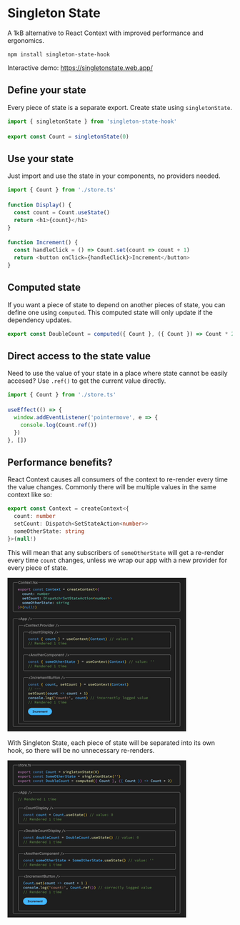# Singleton State

A 1kB alternative to React Context with improved performance and ergonomics.

```
npm install singleton-state-hook
```

Interactive demo: https://singletonstate.web.app/

## Define your state

Every piece of state is a separate export. Create state using `singletonState`.

```ts
import { singletonState } from 'singleton-state-hook'

export const Count = singletonState(0)
```

## Use your state

Just import and use the state in your components, no providers needed.

```ts
import { Count } from './store.ts'

function Display() {
  const count = Count.useState()
  return <h1>{count}</h1>
}

function Increment() {
  const handleClick = () => Count.set(count => count + 1)
  return <button onClick={handleClick}>Increment</button>
}
```

## Computed state

If you want a piece of state to depend on another pieces of state, you can define one using `computed`. This computed state will only update if the dependency updates.

```ts
export const DoubleCount = computed({ Count }, ({ Count }) => Count * 2)
```

## Direct access to the state value

Need to use the value of your state in a place where state cannot be easily accesed? Use `.ref()` to get the current value directly.

```ts
import { Count } from './store.ts'

useEffect(() => {
  window.addEventListener('pointermove', e => {
    console.log(Count.ref())
  })
}, [])
```

## Performance benefits?

React Context causes all consumers of the context to re-render every time the value changes. Commonly there will be multiple values in the same context like so:

```ts
export const Context = createContext<{
  count: number
  setCount: Dispatch<SetStateAction<number>>
  someOtherState: string
}>(null!)
```

This will mean that any subscribers of `someOtherState` will get a re-render every time `count` changes, unless we wrap our app with a new provider for every piece of state.

<img src="https://raw.githubusercontent.com/felixxwu/singleton-state/refs/heads/main/assets/context.gif" width="400" />

With Singleton State, each piece of state will be separated into its own hook, so there will be no unnecessary re-renders.

<img src="https://raw.githubusercontent.com/felixxwu/singleton-state/main/assets/singletonState.gif" width="400" />
